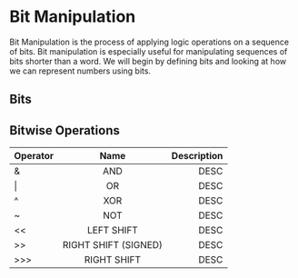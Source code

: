 # Bit Manipulation

Bit Manipulation is the process of applying logic operations on a sequence of bits. Bit manipulation is especially 
useful for manipulating sequences of bits shorter than a word. We will begin by defining bits and looking at how we can represent
numbers using bits. 

## Bits

## Bitwise Operations

| Operator        | Name           | Description  |
| ------------- |:-------------:| -----:|
| &     | AND | DESC | 
| \|      | OR      |   DESC|
| ^ | XOR     |    DESC |
| ~     | NOT | DESC | 
| <<     | LEFT SHIFT      |   DESC|
| >> | RIGHT SHIFT (SIGNED)     |    DESC |
| >>>    | RIGHT SHIFT | DESC | 

